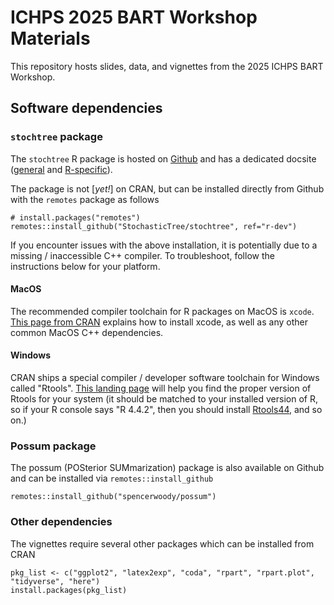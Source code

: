 # ICHPS 2025 BART Workshop Materials

This repository hosts slides, data, and vignettes from the 2025 ICHPS BART Workshop.

## Software dependencies

### `stochtree` package

The `stochtree` R package is hosted on [Github](https://github.com/StochasticTree/stochtree) 
and has a dedicated docsite ([general](https://stochtree.ai) and [R-specific](https://stochtree.ai/R_docs/pkgdown/index.html)).

The package is not [*yet!*] on CRAN, but can be installed directly from Github with 
the `remotes` package as follows

```{r}
# install.packages("remotes")
remotes::install_github("StochasticTree/stochtree", ref="r-dev")
```

If you encounter issues with the above installation, it is potentially due to a missing / inaccessible C++ compiler. 
To troubleshoot, follow the instructions below for your platform.

#### MacOS

The recommended compiler toolchain for R packages on MacOS is `xcode`. 
[This page from CRAN](https://mac.r-project.org/tools/) explains how to install 
xcode, as well as any other common MacOS C++ dependencies.

#### Windows

CRAN ships a special compiler / developer software toolchain for Windows called "Rtools".
[This landing page](https://cran.r-project.org/bin/windows/) will help you find the proper version 
of Rtools for your system (it should be matched to your installed version of R, so if your R console 
says "R 4.4.2", then you should install [Rtools44](https://cran.r-project.org/bin/windows/Rtools/rtools44/rtools.html), 
and so on.)

### Possum package

The possum (POSterior SUMmarization) package is also available on Github and 
can be installed via `remotes::install_github`

```{r}
remotes::install_github("spencerwoody/possum")
```

### Other dependencies

The vignettes require several other packages which can be installed from CRAN

```{r}
pkg_list <- c("ggplot2", "latex2exp", "coda", "rpart", "rpart.plot", "tidyverse", "here")
install.packages(pkg_list)
```
